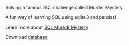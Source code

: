 Solving a famous SQL challenge called Murder Mystery.

A fun way of learning SQL using sqlite3 and pandas!

Learn more about [SQL Muredr Mystery](https://mystery.knightlab.com/)

Download [database](https://www.kaggle.com/datasets/johnp47/sql-murder-mystery-database/data)
